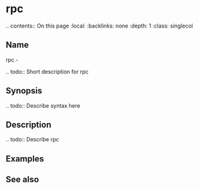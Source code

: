 

# rpc

.. contents:: On this page
    :local:
    :backlinks: none
    :depth: 1
    :class: singlecol

Name
----
rpc - 

.. todo::
    Short description for rpc

Synopsis
--------
.. todo::
   Describe syntax here

Description
-----------
.. todo::
    Describe rpc

Examples
--------

See also
--------

